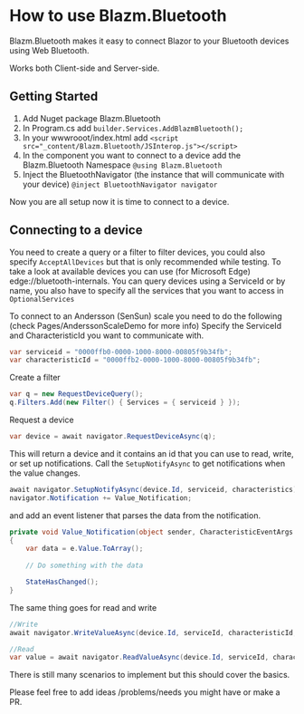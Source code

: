 # How to use Blazm.Bluetooth

Blazm.Bluetooth makes it easy to connect Blazor to your Bluetooth devices using Web Bluetooth.

Works both Client-side and Server-side.

## Getting Started

1. Add Nuget package Blazm.Bluetooth
2. In Program.cs add ```builder.Services.AddBlazmBluetooth();```
3. In your wwwrooot/index.html add
```<script src="_content/Blazm.Bluetooth/JSInterop.js"></script>```
4. In the component you want to connect to a device add the Blazm.Bluetooth Namespace
```@using Blazm.Bluetooth```
5. Inject the BluetoothNavigator (the instance that will communicate with your device)
```@inject BluetoothNavigator navigator```

Now you are all setup now it is time to connect to a device.

## Connecting to a device

You need to create a query or a filter to filter devices, you could also specify ```AcceptAllDevices``` but that is only recommended while testing.
To take a look at available devices you can use (for Microsoft Edge) edge://bluetooth-internals.
You can query devices using a ServiceId or by name, you also have to specify all the services that you want to access in ```OptionalServices```

To connect to an Andersson (SenSun) scale you need to do the following (check Pages/AnderssonScaleDemo for more info)
Specify the ServiceId and CharacteristicId you want to communicate with.

``` cs
var serviceid = "0000ffb0-0000-1000-8000-00805f9b34fb";
var characteristicId = "0000ffb2-0000-1000-8000-00805f9b34fb";
```

Create a filter

``` cs
var q = new RequestDeviceQuery();
q.Filters.Add(new Filter() { Services = { serviceid } });
```

Request a device

``` cs
var device = await navigator.RequestDeviceAsync(q);
```

This will return a device and it contains an id that you can use to read, write, or set up notifications.
Call the ```SetupNotifyAsync``` to get notifications when the value changes.

``` cs
await navigator.SetupNotifyAsync(device.Id, serviceid, characteristics);
navigator.Notification += Value_Notification;
``` 

and add an event listener that parses the data from the notification.

``` cs
private void Value_Notification(object sender, CharacteristicEventArgs e)
{
    var data = e.Value.ToArray();
    
    // Do something with the data

    StateHasChanged();
}
```

The same thing goes for read and write
``` cs
//Write
await navigator.WriteValueAsync(device.Id, serviceId, characteristicId, bytearray);

//Read
var value = await navigator.ReadValueAsync(device.Id, serviceId, characteristicId);
```

There is still many scenarios to implement but this should cover the basics.

Please feel free to add ideas /problems/needs you might have or make a PR.
